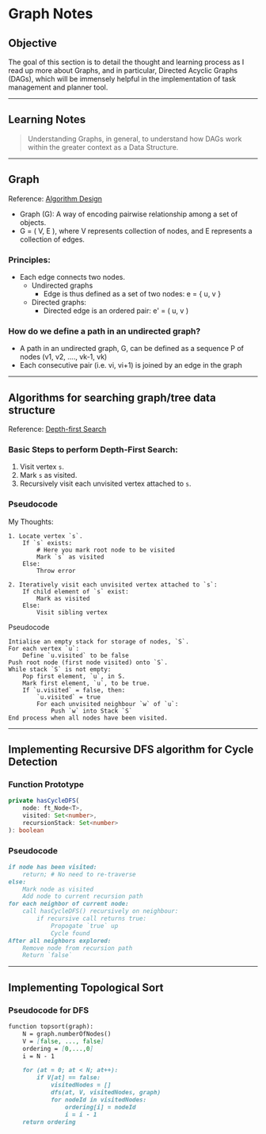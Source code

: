 # Graph Notes

## Objective

The goal of this section is to detail the thought and learning process as I read up more about Graphs, and in particular, Directed Acyclic Graphs (DAGs), which will be immensely helpful in the implementation of task management and planner tool. 

---

## Learning Notes

> Understanding Graphs, in general, to understand how DAGs work within the greater context as a Data Structure. 

---

## Graph

Reference: [Algorithm Design](https://www.amazon.sg/Algorithm-Design-Kleinberg-Jon/dp/9332518645)

- Graph (G): A way of encoding pairwise relationship among a set of objects.
- G = ( V, E ), where V represents collection of nodes, and E represents a collection of edges.

### Principles:
- Each edge connects two nodes.
    - Undirected graphs
        - Edge is thus defined as a set of two nodes: e = { u, v }
    - Directed graphs:
        - Directed edge is an ordered pair:
            e' = ( u, v ) 

### How do we define a path in an undirected graph?
- A path in an undirected graph, G, can be defined as a sequence P of nodes (v1, v2, ...., vk-1, vk)
- Each consecutive pair (i.e. vi, vi+1) is joined by an edge in the graph

---

## Algorithms for searching graph/tree data structure

Reference: [Depth-first Search](https://brilliant.org/wiki/depth-first-search-dfs/)

### Basic Steps to perform Depth-First Search:
1. Visit vertex `s`.
2. Mark `s` as visited.
3. Recursively visit each unvisited vertex attached to `s`.

### Pseudocode 
My Thoughts:
```
1. Locate vertex `s`.
    If `s` exists: 
        # Here you mark root node to be visited
        Mark `s` as visited
    Else:
        Throw error

2. Iteratively visit each unvisited vertex attached to `s`: 
    If child element of `s` exist:
        Mark as visited
    Else:
        Visit sibling vertex

```

Pseudocode
```
Intialise an empty stack for storage of nodes, `S`.
For each vertex `u`:
    Define `u.visited` to be false
Push root node (first node visited) onto `S`.
While stack `S` is not empty:
    Pop first element, `u`, in S.
    Mark first element, `u`, to be true. 
    If `u.visited` = false, then:
        `u.visited` = true
        For each unvisited neighbour `w` of `u`:
            Push `w` into Stack `S`
End process when all nodes have been visited. 
```

--- 

## Implementing Recursive DFS algorithm for Cycle Detection

### Function Prototype
```ts
private hasCycleDFS(
    node: ft_Node<T>,
    visited: Set<number>,
    recursionStack: Set<number>
): boolean
```

### Pseudocode
```markdown
if node has been visited:
    return; # No need to re-traverse
else:
    Mark node as visited
    Add node to current recursion path
for each neighbor of current node:
    call hasCycleDFS() recursively on neighbour:
        if recursive call returns true:
            Propogate `true` up
            Cycle found
After all neighbors explored:
    Remove node from recursion path
    Return `false`
```

---
## Implementing Topological Sort

### Pseudocode for DFS
```markdown 
function topsort(graph):
    N = graph.numberOfNodes()
    V = [false, ..., false]
    ordering = [0,...,0]
    i = N - 1

    for (at = 0; at < N; at++):
        if V[at] == false:
            visitedNodes = []
            dfs(at, V, visitedNodes, graph)
            for nodeId in visitedNodes:
                ordering[i] = nodeId
                i = i - 1
    return ordering
```




